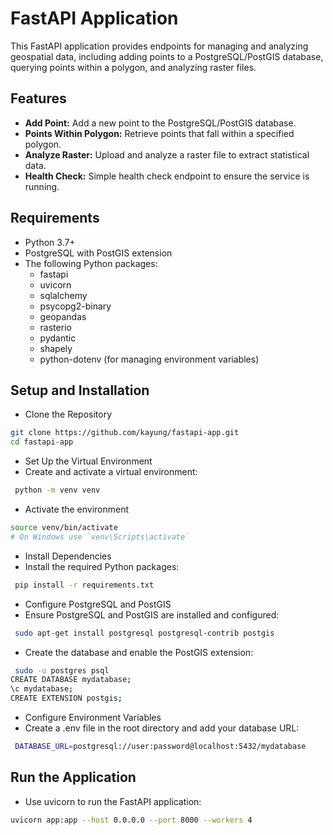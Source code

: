 # FastAPI Application

This FastAPI application provides endpoints for managing and analyzing geospatial data, including adding points to a PostgreSQL/PostGIS database, querying points within a polygon, and analyzing raster files.

## Features

- **Add Point:** Add a new point to the PostgreSQL/PostGIS database.
- **Points Within Polygon:** Retrieve points that fall within a specified polygon.
- **Analyze Raster:** Upload and analyze a raster file to extract statistical data.
- **Health Check:** Simple health check endpoint to ensure the service is running.

## Requirements

- Python 3.7+
- PostgreSQL with PostGIS extension
- The following Python packages:
  - fastapi
  - uvicorn
  - sqlalchemy
  - psycopg2-binary
  - geopandas
  - rasterio
  - pydantic
  - shapely
  - python-dotenv (for managing environment variables)

## Setup and Installation

- Clone the Repository

```bash
git clone https://github.com/kayung/fastapi-app.git
cd fastapi-app
 ``` 
- Set Up the Virtual Environment
- Create and activate a virtual environment:
```bash
 python -m venv venv
 ```
- Activate the environment
```bash
source venv/bin/activate  
# On Windows use `venv\Scripts\activate`
 ```


- Install Dependencies
- Install the required Python packages:
```bash
 pip install -r requirements.txt
 ```

- Configure PostgreSQL and PostGIS
- Ensure PostgreSQL and PostGIS are installed and configured:
```bash
 sudo apt-get install postgresql postgresql-contrib postgis
 ```

- Create the database and enable the PostGIS extension:
```bash
 sudo -u postgres psql
CREATE DATABASE mydatabase;
\c mydatabase;
CREATE EXTENSION postgis;
 ```
- Configure Environment Variables
- Create a .env file in the root directory and add your database URL:
```bash
 DATABASE_URL=postgresql://user:password@localhost:5432/mydatabase
 ```

## Run the Application
- Use uvicorn to run the FastAPI application:
```bash
uvicorn app:app --host 0.0.0.0 --port 8000 --workers 4
 ```










